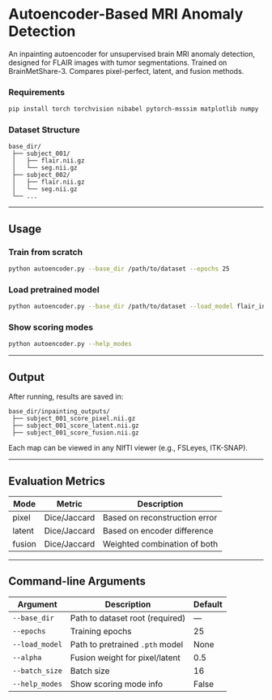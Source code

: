 # Autoencoder-Based MRI Anomaly Detection

An inpainting autoencoder for unsupervised brain MRI anomaly detection, designed for FLAIR images with tumor segmentations. Trained on BrainMetShare-3. Compares pixel-perfect, latent, and fusion methods.

### Requirements
```bash
pip install torch torchvision nibabel pytorch-msssim matplotlib numpy
```

### Dataset Structure
```
base_dir/
 ├── subject_001/
 │   ├── flair.nii.gz
 │   └── seg.nii.gz
 ├── subject_002/
 │   ├── flair.nii.gz
 │   └── seg.nii.gz
 └── ...
```

---

## Usage

### Train from scratch
```bash
python autoencoder.py --base_dir /path/to/dataset --epochs 25
```

### Load pretrained model
```bash
python autoencoder.py --base_dir /path/to/dataset --load_model flair_inpainting_ae.pth
```

### Show scoring modes
```bash
python autoencoder.py --help_modes
```

---

## Output

After running, results are saved in:
```
base_dir/inpainting_outputs/
 ├── subject_001_score_pixel.nii.gz
 ├── subject_001_score_latent.nii.gz
 ├── subject_001_score_fusion.nii.gz
```

Each map can be viewed in any NIfTI viewer (e.g., FSLeyes, ITK-SNAP).

---

## Evaluation Metrics

| Mode   | Metric | Description |
|---------|---------|-------------|
| pixel  | Dice/Jaccard | Based on reconstruction error |
| latent | Dice/Jaccard | Based on encoder difference |
| fusion | Dice/Jaccard | Weighted combination of both |

---

## Command-line Arguments

| Argument | Description | Default |
|-----------|--------------|----------|
| `--base_dir` | Path to dataset root (required) | — |
| `--epochs` | Training epochs | 25 |
| `--load_model` | Path to pretrained `.pth` model | None |
| `--alpha` | Fusion weight for pixel/latent | 0.5 |
| `--batch_size` | Batch size | 16 |
| `--help_modes` | Show scoring mode info | False |
